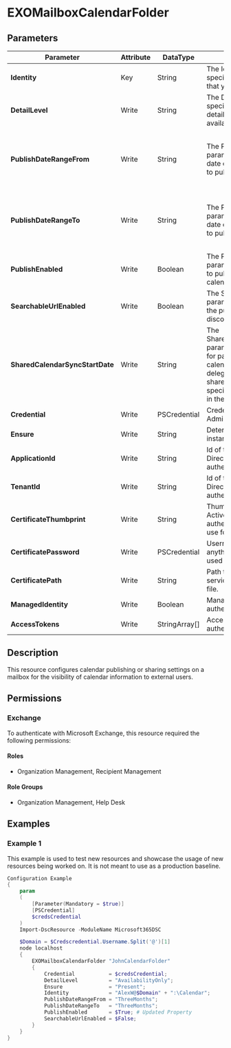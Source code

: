 ﻿# EXOMailboxCalendarFolder

## Parameters

| Parameter | Attribute | DataType | Description | Allowed Values |
| --- | --- | --- | --- | --- |
| **Identity** | Key | String | The Identity parameter specifies the calendar folder that you want to modify. | |
| **DetailLevel** | Write | String | The DetailLevel parameter specifies the level of calendar detail that's published and available to anonymous users. | `AvailabilityOnly`, `LimitedDetails`, `FullDetails` |
| **PublishDateRangeFrom** | Write | String | The PublishDateRangeFrom parameter specifies the start date of calendar information to publish (past information). | `OneDay`, `ThreeDays`, `OneWeek`, `OneMonth`, `ThreeMonths`, `SixMonths`, `OneYear` |
| **PublishDateRangeTo** | Write | String | The PublishDateRangeTo parameter specifies the end date of calendar information to publish (future information). | `OneDay`, `ThreeDays`, `OneWeek`, `OneMonth`, `ThreeMonths`, `SixMonths`, `OneYear` |
| **PublishEnabled** | Write | Boolean | The PublishEnabled parameter specifies whether to publish the specified calendar information. | |
| **SearchableUrlEnabled** | Write | Boolean | The SearchableUrlEnabled parameter specifies whether the published calendar URL is discoverable on the web. | |
| **SharedCalendarSyncStartDate** | Write | String | The SharedCalendarSyncStartDate parameter specifies the limit for past events in the shared calendar that are visible to delegates. A copy of the shared calendar within the specified date range is stored in the delegate's mailbox. | |
| **Credential** | Write | PSCredential | Credentials of the Exchange Admin | |
| **Ensure** | Write | String | Determines wether or not the instance exist. | `Present` |
| **ApplicationId** | Write | String | Id of the Azure Active Directory application to authenticate with. | |
| **TenantId** | Write | String | Id of the Azure Active Directory tenant used for authentication. | |
| **CertificateThumbprint** | Write | String | Thumbprint of the Azure Active Directory application's authentication certificate to use for authentication. | |
| **CertificatePassword** | Write | PSCredential | Username can be made up to anything but password will be used for CertificatePassword | |
| **CertificatePath** | Write | String | Path to certificate used in service principal usually a PFX file. | |
| **ManagedIdentity** | Write | Boolean | Managed ID being used for authentication. | |
| **AccessTokens** | Write | StringArray[] | Access token used for authentication. | |

## Description

This resource configures calendar publishing or sharing settings on a mailbox
for the visibility of calendar information to external users.

## Permissions

### Exchange

To authenticate with Microsoft Exchange, this resource required the following permissions:

#### Roles

- Organization Management, Recipient Management

#### Role Groups

- Organization Management, Help Desk

## Examples

### Example 1

This example is used to test new resources and showcase the usage of new resources being worked on.
It is not meant to use as a production baseline.

```powershell
Configuration Example
{
    param
    (
        [Parameter(Mandatory = $true)]
        [PSCredential]
        $credsCredential
    )
    Import-DscResource -ModuleName Microsoft365DSC

    $Domain = $Credscredential.Username.Split('@')[1]
    node localhost
    {
        EXOMailboxCalendarFolder "JohnCalendarFolder"
        {
            Credential           = $credsCredential;
            DetailLevel          = "AvailabilityOnly";
            Ensure               = "Present";
            Identity             = "AlexW@$Domain" + ":\Calendar";
            PublishDateRangeFrom = "ThreeMonths";
            PublishDateRangeTo   = "ThreeMonths";
            PublishEnabled       = $True; # Updated Property
            SearchableUrlEnabled = $False;
        }
    }
}
```

